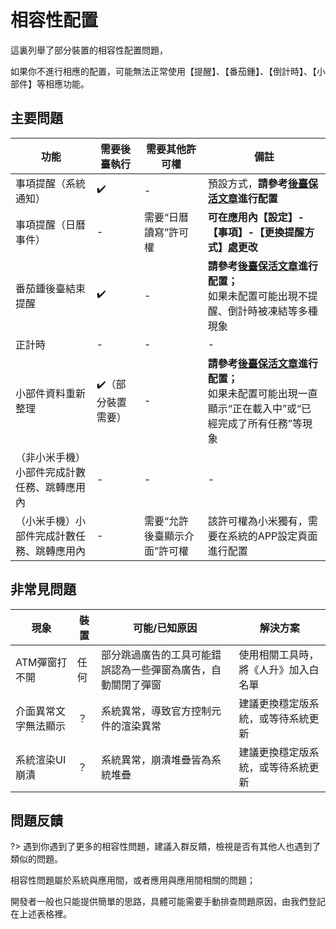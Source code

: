 # 相容性配置

這裏列舉了部分裝置的相容性配置問題，

如果你不進行相應的配置，可能無法正常使用【提醒】、【番茄鍾】、【倒計時】、【小部件】等相應功能。



## 主要問題

| 功能                                         | 需要後臺執行      | 需要其他許可權               | 備註                                                         |
| -------------------------------------------- | ----------------- | -------------------------- | ------------------------------------------------------------ |
| 事項提醒（系統通知）                         | ✔️                 | -                          | 預設方式，**請參考[後臺保活文章](guide/background_running)進行配置** |
| 事項提醒（日曆事件）                         | -                 | 需要“日曆讀寫”許可權         | **可在應用內【設定】-【事項】-【更換提醒方式】處更改**       |
| 番茄鍾後臺結束提醒                           | ✔️                 | -                          | **請參考[後臺保活文章](guide/background_running)進行配置；**<br/>如果未配置可能出現不提醒、倒計時被凍結等多種現象 |
| 正計時                                       | -                 | -                          | -                                                            |
| 小部件資料重新整理                               | ✔️（部分裝置需要） | -                          | **請參考[後臺保活文章](guide/background_running)進行配置；**<br/>如果未配置可能出現一直顯示“正在載入中”或“已經完成了所有任務”等現象 |
| （非小米手機）小部件完成計數任務、跳轉應用內 | -                 | -                          | -                                                            |
| （小米手機）小部件完成計數任務、跳轉應用內   | -                 | 需要“允許後臺顯示介面”許可權 | 該許可權為小米獨有，需要在系統的APP設定頁面進行配置            |



## 非常見問題

| 現象                 | 裝置 | 可能/已知原因                                                | 解決方案                             |
| -------------------- | ---- | ------------------------------------------------------------ | ------------------------------------ |
| ATM彈窗打不開        | 任何 | 部分跳過廣告的工具可能錯誤認為一些彈窗為廣告，自動關閉了彈窗 | 使用相關工具時，將《人升》加入白名單 |
| 介面異常文字無法顯示 | ？   | 系統異常，導致官方控制元件的渲染異常                             | 建議更換穩定版系統，或等待系統更新   |
| 系統渲染UI崩潰       | ？   | 系統異常，崩潰堆疊皆為系統堆疊                               | 建議更換穩定版系統，或等待系統更新   |



## 問題反饋

?> 遇到你遇到了更多的相容性問題，建議入群反饋，檢視是否有其他人也遇到了類似的問題。

相容性問題屬於系統與應用間，或者應用與應用間相關的問題；

開發者一般也只能提供簡單的思路，具體可能需要手動排查問題原因，由我們登記在上述表格裡。